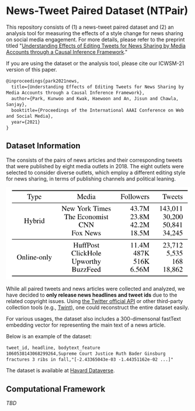 # News-Tweet Paired Dataset (NTPair)

This repository consists of (1) a news-tweet paired dataset and (2) an analysis tool for measuring the effects of a style change for news sharing on social media engagement. 
For more details, please refer to the preprint titled "[Understanding Effects of Editing Tweets for News Sharing by Media Accounts through a Causal Inference Framework](https://NA)."

If you are using the dataset or the analysis tool, please cite our ICWSM-21 version of this paper.
```
@inproceedings{park2021news,
  title={Understanding Effects of Editing Tweets for News Sharing by Media Accounts through a Causal Inference Framework},
  author={Park, Kunwoo and Kwak, Haewoon and An, Jisun and Chawla, Sanjay},
  booktitle={Proceedings of the International AAAI Conference on Web and Social Media},
  year={2021}
}
```


## Dataset Information

The consists of the pairs of news articles and their corresponding tweets that were published by eight media outlets in 2018. The eight outlets were selected to consider diverse outlets, which employ a different editing style for news sharing, in terms of publishing channels and political leaning.

![Data Statistics](./figure/data_stats.png)

While all paired tweets and news articles were collected and analyzed, we have decided to **only release news headlines and tweet ids** due to the related copyright issues. Using [the Twitter official API](https://developer.twitter.com/en/products/twitter-api) or other third-party collection tools (e.g., [Twint](https://github.com/twintproject/twint)), one could reconstruct the entire dataset easily.

For various usages, the dataset also includes a 300-dimensonal fastText embedding vector for representing the main text of a news article. 

Below is an example of the dataset:
```
tweet_id, headline, bodytext_feature
1060538143068299264,Supreme Court Justice Ruth Bader Ginsburg fractures 3 ribs in fall,"[-2.43365043e-03 -1.44351162e-02 ...]"
```

The dataset is available at [Havard Dataverse](https://doi.org/10.7910/DVN/SUHOKZ).


## Computational Framework

*TBD*
